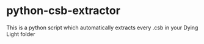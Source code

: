 # python-csb-extractor
This is a python script which automatically extracts every .csb in your Dying Light folder
